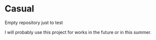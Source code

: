 # Casual
Empty repository just to test

I will probably use this project for works in the future or in this summer.
